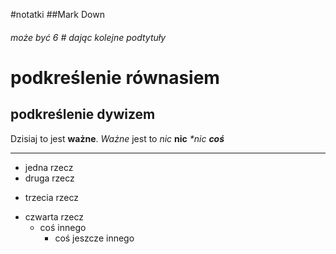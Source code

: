 #notatki
##Mark Down
###### może być 6 \# dając kolejne podtytuły

podkreślenie równasiem
=======
podkreślenie dywizem
------
Dzisiaj to jest **ważne**.
*Ważne* jest to
_nic_
__nic__
_*nic_
___coś___

---

+ jedna rzecz
+ druga rzecz
* trzecia rzecz
- czwarta rzecz
  * coś innego
    * coś jeszcze innego